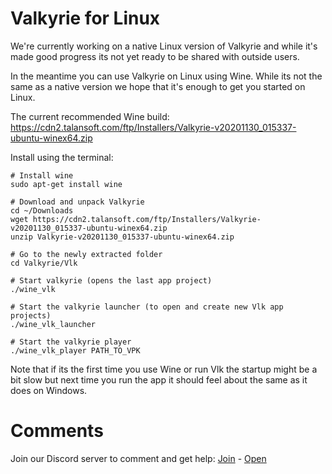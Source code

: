 # Valkyrie for Linux
We're currently working on a native Linux version of Valkyrie and while it's made good progress its not yet ready to be shared with outside users.

In the meantime you can use Valkyrie on Linux using Wine. While its not the same as a native version we hope that it's enough to get you started on Linux.

The current recommended Wine build:
https://cdn2.talansoft.com/ftp/Installers/Valkyrie-v20201130_015337-ubuntu-winex64.zip

Install using the terminal:
```
# Install wine
sudo apt-get install wine

# Download and unpack Valkyrie
cd ~/Downloads
wget https://cdn2.talansoft.com/ftp/Installers/Valkyrie-v20201130_015337-ubuntu-winex64.zip
unzip Valkyrie-v20201130_015337-ubuntu-winex64.zip

# Go to the newly extracted folder
cd Valkyrie/Vlk

# Start valkyrie (opens the last app project)
./wine_vlk

# Start the valkyrie launcher (to open and create new Vlk app projects)
./wine_vlk_launcher

# Start the valkyrie player
./wine_vlk_player PATH_TO_VPK
```

Note that if its the first time you use Wine or run Vlk the startup might be a bit slow but next time you run the app it should feel about the same as it does on Windows.

# Comments

Join our Discord server to comment and get help: <a href="https://discord.gg/ZuBJtpN4Ce">Join</a> - <a class='btn btn-success' href='https://discord.com/channels/739876867854827582' target='_blank'>Open</a>